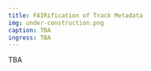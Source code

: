 ```yaml
---
title: FAIRification of Track Metadata
img: under-construction.png
caption: TBA
ingress: TBA
---
```


TBA
